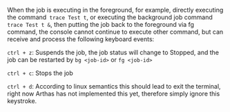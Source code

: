 When the job is executing in the foreground, for example, directly executing the command` trace Test t`, or executing the background job command `trace Test t &`, then putting the job back to the foreground via fg command, the console cannot continue to execute other command, but can receive and process the following keyboard events:

`ctrl + z`: Suspends the job, the job status will change to Stopped, and the job can be restarted by `bg <job-id>` or `fg <job-id>`

`ctrl + c`: Stops the job

`ctrl + d`: According to linux semantics this should lead to exit the terminal, right now Arthas has not implemented this yet, therefore simply ignore this keystroke.
